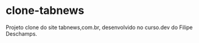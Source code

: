 # clone-tabnews

Projeto clone do site tabnews,com.br, desenvolvido no curso.dev do Filipe Deschamps.
